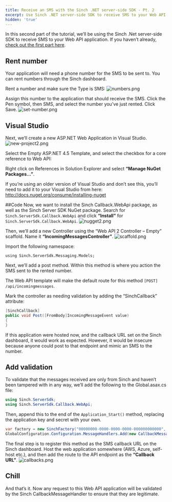 ```yaml
---
title: Receive an SMS with the Sinch .NET server-side SDK - Pt. 2
excerpt: Use Sinch .NET server-side SDK to receive SMS to your Web API application.
hidden: 'true'
---
```

In this second part of the tutorial, we’ll be using the Sinch .Net server-side SDK to receive SMS to your Web API application. If you haven’t already, [check out the first part here](doc:send-an-sms-with-the-sinch-net-server-side-sdk).

## Rent number

Your application will need a phone number for the SMS to be sent to. You can rent numbers through the Sinch dashboard.

Rent a number and make sure the Type is SMS:
![numbers.png](images\36e0fe0-numbers.png)

Assign this number to the application that should receive the SMS. Click the Pen symbol, then SMS, and select the number you’ve just rented. Click Save.
![set-number.png](images\f9f908f-set-number.png)

## Visual Studio

Next, we’ll create a new ASP.NET Web Application in Visual Studio.
![new-project2.png](images\fd8768e-new-project2.png)

Select the Empty ASP.NET 4.5 Template, and select the checkbox for a core reference to Web API:

Right click on References in Solution Explorer and select **“Manage NuGet Packages…”**.

If you’re using an older version of Visual Studio and don’t see this, you’ll need to add it to your Visual Studio from here: <http://docs.nuget.org/consume/installing-nuget>

##Code
Now, we want to install the Sinch Callback.WebApi package, as well as the Sinch Server SDK NuGet package. Search for `Sinch.ServerSdk.Callback.WebApi` and click **“Install”** for `Sinch.ServerSdk.Callback.WebApi`.
![nugget2.png](images\afb68f7-nugget2.png)

Then, we’ll add a new Controller using the “Web API 2 Controller – Empty” scaffold. Name it **“IncomingMessagesController”**.
![scaffold.png](images\0d3437a-scaffold.png)

Import the following namespace:

`using Sinch.ServerSdk.Messaging.Models;`

Next, we’ll add a post method. Within this method is where you action the SMS sent to the rented number.

The Web API template will make the default route for this method `[POST] /api/incomingmessages`.

Mark the controller as needing validation by adding the “SinchCallback” attribute:

```csharp
[SinchCallback]
public void Post([FromBody]IncomingMessageEvent value)
{
}
```

If this application were hosted now, and the callback URL set on the Sinch dashboard, it would work as expected. However, it would be insecure because anyone could post to that endpoint and mimic an SMS to the number.

## Add validation

To validate that the messages received are only from Sinch and haven’t been tampered with in any way, we’ll add the following to the Global.asax.cs file:

```csharp
using Sinch.ServerSdk;
using Sinch.ServerSdk.Callback.WebApi;
```

Then, append this to the end of the `Application_Start()` method, replacing the application key and secret with your own.

```csharp
var factory = new SinchFactory("00000000-0000-0000-0000-000000000000", "AAAAAAAAAAAAAAAAAAAAAA==");
GlobalConfiguration.Configuration.MessageHandlers.Add(new CallbackMessageHandler(factory));
```

The final step is to register this method as the SMS callback URL on the Sinch dashboard. Host the web application somewhere (AWS, Azure, self-host etc.), and then add the route to the API endpoint as the **“Callback URL”**.
![callbacks.png](images\2c5803a-callbacks.png)

## Chill

And that’s it. Now any request to this Web API application will be validated by the Sinch CallbackMessageHandler to ensure that they are legitimate.
